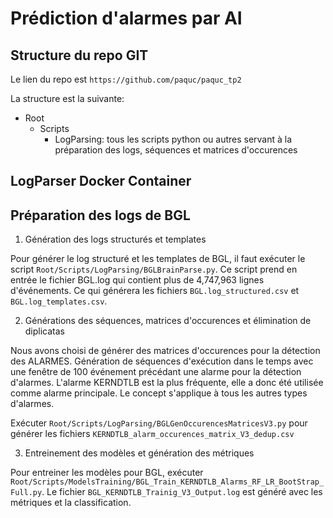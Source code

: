 # Prédiction d'alarmes par AI

## Structure du repo GIT
Le lien du repo est `https://github.com/paquc/paquc_tp2`

La structure est la suivante:
- Root
	- Scripts
		- LogParsing: tous les scripts python ou autres servant à la préparation des logs, séquences et matrices d'occurences
		
## LogParser Docker Container


## Préparation des logs de BGL

1. Génération des logs structurés et templates

Pour générer le log structuré et les templates de BGL, il faut exécuter le script `Root/Scripts/LogParsing/BGLBrainParse.py`.
Ce script prend en entrée le fichier BGL.log qui contient plus de 4,747,963 lignes d'événements.
Ce qui générera les fichiers `BGL.log_structured.csv` et `BGL.log_templates.csv`.

2. Générations des séquences, matrices d'occurences et élimination de diplicatas

Nous avons choisi de générer des matrices d'occurences pour la détection des ALARMES.
Génération de séquences d'exécution dans le temps avec une fenêtre de 100 événement précédant une alarme pour la détection d'alarmes.
L'alarme KERNDTLB est la plus fréquente, elle a donc été utilisée comme alarme principale.
Le concept s'applique à tous les autres types d'alarmes.

Exécuter `Root/Scripts/LogParsing/BGLGenOccurencesMatricesV3.py` pour générer les fichiers `KERNDTLB_alarm_occurences_matrix_V3_dedup.csv`

3. Entreinement des modèles et génération des métriques

Pour entreiner les modèles pour BGL, exécuter `Root/Scripts/ModelsTraining/BGL_Train_KERNDTLB_Alarms_RF_LR_BootStrap_Full.py`.
Le fichier `BGL_KERNDTLB_Trainig_V3_Output.log` est généré avec les métriques et la classification.



